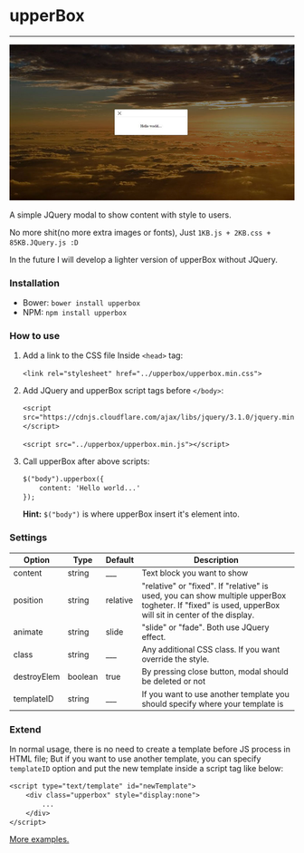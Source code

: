 # upperBox

------

![UpperBox screenshot](https://raw.githubusercontent.com/Pooria-H/upperBox/master/screenshot.JPG)

A simple JQuery modal to show content with style to users.

No more shit(no more extra images or fonts), Just `1KB.js + 2KB.css + 85KB.JQuery.js :D`

In the future I will develop a lighter version of upperBox without JQuery.

### Installation
- Bower:
	`bower install upperbox`
- NPM:
	`npm install upperbox`

### How to use
1. Add a link to the CSS file Inside `<head>` tag:

	`<link rel="stylesheet" href="../upperbox/upperbox.min.css">`

2. Add JQuery and upperBox script tags before `</body>`:

	````
	<script src="https://cdnjs.cloudflare.com/ajax/libs/jquery/3.1.0/jquery.min.js"></script>

	<script src="../upperbox/upperbox.min.js"></script>
	````

3. Call upperBox after above scripts:

	````
	$("body").upperbox({
		content: 'Hello world...'
	});
	````
	__Hint:__ `$("body")` is where upperBox insert it's element into.

### Settings


Option | Type | Default | Description
------ | ---- | ------- | -----------
content | string | ___ | Text block you want to show
position | string | relative | "relative" or "fixed". If "relative" is used, you can show multiple upperBox togheter. If "fixed" is used, upperBox will sit in center of the display.
animate | string | slide | "slide" or "fade". Both use JQuery effect.
class | string | ___ | Any additional CSS class. If you want override the style.
destroyElem | boolean | true | By pressing close button, modal should be deleted or not
templateID | string | ___ | If you want to use another template you should specify where your template is

### Extend
In normal usage, there is no need to create a template before JS process in HTML file; But if you want to use another template, you can specify `templateID` option and put the new template inside a script tag like below:
````
<script type="text/template" id="newTemplate">
	<div class="upperbox" style="display:none">
		...
	</div>
</script>
````
[More examples.](https://github.com/Pooria-H/upperBox/tree/master/examples)
